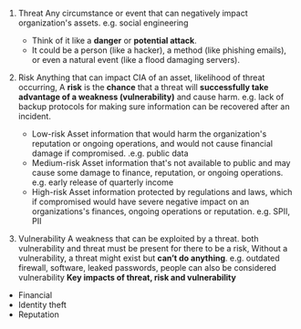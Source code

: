 1. Threat
	Any circumstance or event that can negatively impact organization's assets. e.g. social engineering
	- Think of it like a **danger** or **potential attack**.
	- It could be a person (like a hacker), a method (like phishing emails), or even a natural event (like a flood damaging servers).
	
2. Risk
	Anything that can impact CIA of an asset, likelihood of threat occurring, A **risk** is the **chance** that a threat will **successfully take advantage of a weakness (vulnerability)** and cause harm. e.g. lack of backup protocols for making sure information can be recovered after an incident.
   - Low-risk Asset
     information that would harm the organization's reputation or ongoing operations, and would not cause financial damage if compromised. .e.g. public data
   - Medium-risk Asset
     information that's not available to public and may cause some damage to finance, reputation, or ongoing operations. e.g. early release of quarterly income
   - High-risk Asset
     information protected by regulations and laws, which if compromised would have severe negative impact on an organizations's finances, ongoing operations or reputation. e.g. SPII, PII
1. Vulnerability
		A weakness that can be exploited by a threat. both vulnerability and threat must be present for there to be a risk, Without a vulnerability, a threat might exist but **can’t do anything**. e.g. outdated firewall, software, leaked passwords, people can also be considered vulnerability
**Key impacts of threat, risk and vulnerability**
- Financial
- Identity theft
- Reputation